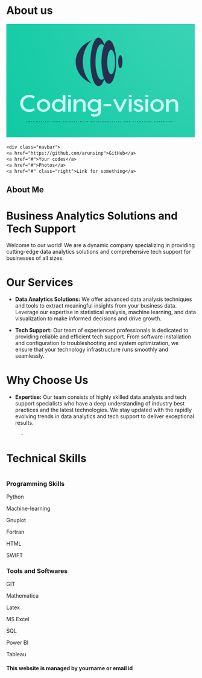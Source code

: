<!------ <!DOCTYPE html> ---->
<html lang="en">
<!------Here main body starts  ------->
<body>
<div class="header">
    <h1>About us</h1>
    
<!---src - Specifies the path to the image
alt - Specifies an alternate text for the image
<p>This is header subtitle.</p>--->
  </div>
<div class= “header-image”>
<img src="coding-vision.png" width="500" 
     height="300">  
</div>

  
    
    <div class="navbar">
    <a href="https://github.com/arunsinp">GitHub</a>
    <a href="#">Your codes</a>
    <a href="#">Photos</a>
    <a href="#" class="right">Link for something</a>
  </div>
  
 <div class="row">
    <div class="side">

<h2>About Me</h2>

<!-------     
![image](https://user-images.githubusercontent.com/15100077/212930031-efc55dd5-9151-4f4a-8322-53a45c7d58ee.png)
----->
# Business Analytics Solutions and Tech Support
        
Welcome to our world! We are a dynamic company specializing in providing cutting-edge data analytics solutions and comprehensive tech support for businesses of all sizes.
        
# Our Services

- **Data Analytics Solutions:** We offer advanced data analysis techniques and tools to extract meaningful insights from your business data. Leverage our expertise in statistical analysis, machine learning, and data visualization to make informed decisions and drive growth.
        
- **Tech Support:** Our team of experienced professionals is dedicated to providing reliable and efficient tech support. From software installation and configuration to troubleshooting and system optimization, we ensure that your technology infrastructure runs smoothly and seamlessly.

# Why Choose Us
        
- **Expertise:** Our team consists of highly skilled data analysts and tech support specialists who have a deep understanding of industry best practices and the latest technologies. We stay updated with the rapidly evolving trends in data analytics and tech support to deliver exceptional results.

        - 
        
<!-------Add your photos here, if you wish -->
</div>
<div class="main">
     <p>
     <h1>Technical Skills<h1/>

<h3>Programming Skills</h3>

<p>Python</p>
<div class="container">
  <div class="skills python"></div>
</div>

<p>Machine-learning</p>
<div class="container">
  <div class="skills machine"></div>
</div>

<p>Gnuplot</p>
<div class="container">
  <div class="skills gnuplot"></div>
</div>

<p>Fortran</p>
<div class="container">
  <div class="skills fortran"></div>
</div>

<p>HTML</p>
<div class="container">
  <div class="skills html"></div>
</div>

<p>SWIFT</p>
<div class="container">
  <div class="skills swift"></div>
</div>


<h3>Tools and Softwares </h3>

<p>GIT</p>
<div class="container">
  <div class="skills GIT"></div>
</div>

<p>Mathematica</p>
<div class="container">
  <div class="skills Mathematica"></div>
</div>

<p>Latex</p>
<div class="container">
  <div class="skills latex"></div>
</div>

<p>MS Excel</p>
<div class="container">
  <div class="skills excel"></div>
</div>

<p>SQL</p>
<div class="container">
  <div class="skills SQL"></div>
</div>

<p>Power BI</p>
<div class="container">
  <div class="skills Powerbi"></div>
</div>

<p>Tableau</p>
<div class="container">
  <div class="skills tableau"></div>
</div>

  
  <div class="footer">
    <h4>This website is managed by yourname or email id</h4>
  </div>
<!------Here main body ends  ------->
</body>
<!---------------------------Here html page ends ---------------------------------->
